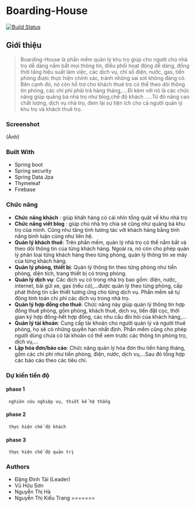 # Boarding-House
[![Build Status](https://travis-ci.org/dangdinhtai0001/Boarding-House.svg?branch=master)](https://travis-ci.org/dangdinhtai0001/Boarding-House)
## Giới thiệu
>Boarding-House là phần mềm quản lý khu trọ giúp cho người chủ nhà trọ dễ dàng nắm bắt mọi thông tin, điều phối hoạt động dễ dàng, đồng thời tăng hiệu suất làm việc, các dịch vụ, chỉ số điện, nước, gas, tiền phòng được thực hiện chính xác, tránh những sai sót không đáng có. Bên cạnh đó, nó còn hỗ trợ cho khách thuê trọ có thể theo dõi thông tin phòng, các chí phí phải trả hàng tháng,....Đi kèm với nó là các chức năng giúp quảng bá nhà trọ như blog,chế độ khách .....Từ đó nâng cao chất lượng, dịch vụ nhà trọ, đem lại sự tiện ích cho cả người quản lý khu trọ và khách thuê trọ.
### Screenshot		
(Ảnh)
### Built With
- Spring boot
- Spring security
- Spring Data Jpa
- Thymeleaf
- Firebase
### Chức năng
- **Chức năng khách** : giúp kháh hàng có cái nhìn tổng quât về khu nhà trọ
- **Chức năng viết blog** : giúp chủ nhà trọ chia sẻ cũng như quảng bá khu trọ của mình. Cũng như tăng tính tương tác với khách hàng bằng tính năng bình luận cũng như liên hệ.
- **Quản lý khách thuê**: Trên phần mềm, quản lý nhà trọ có thể nắm bắt và theo dõi thông tin của từng khách hàng. Ngoài ra, nó còn cho phép quản lý phân loại từng khách hàng theo từng phòng, quản lý thông tin xe máy của từng khách hàng.
- **Quản lý phòng, thiết bị**: Quản lý thông tin theo từng phòng như tiền phòng, diện tích, trang thiết bị có trong phòng.
- **Quản lý dịch vụ**: Các dịch vụ có trong nhà trọ bao gồm: điện, nước, internet, bãi gửi xe, gas (nếu có),...được quản lý theo từng phòng, cấp phát thông tin cần thiết tương ứng cho từng dịch vụ. Phần mềm sẽ tự động tính toán chi phí các dịch vụ trong nhà trọ.
- **Quản lý hợp đồng cho thuê**: Chức năng này giúp quản lý thông tin hợp đồng thuê phòng, gồm phòng, khách thuê, dịch vụ, tiền đặt cọc, thời gian ký hợp đồng-hết hợp đồng, các nhu cầu đòi hỏi của khách hàng,...
- **Quản lý tài khoản**: Cung cấp tài khoản cho người quản lý và người thuê phòng, họ sẽ có những quyền hạn nhất định. Phần mềm cũng cho phép người dùng chưa có tài khoản có thể xem trước các thông tin phòng trọ, dịch vụ,...
- **Lập hóa đơn/báo cáo**: Chức năng quản lý hóa đơn thu tiền hàng tháng, gồm các chi phí như tiền phòng, điện, nước, dịch vụ,...Sau đó tổng hợp các báo cáo theo các tiêu chí.

### Dự kiến tiến độ
 #### phase 1
     nghiên cứu nghiệp vụ, thiết kế hệ thống 
 #### phase 2
     thực hiện chế độ khách
 #### phase 3
     thực hiện chế độ quản trị
### Authors
- Đặng Đình Tài (Leader)
- Vũ Hữu Sơn
- Nguyễn Thị Hà
- Nguyễn Thị Kiều Trang
=======





